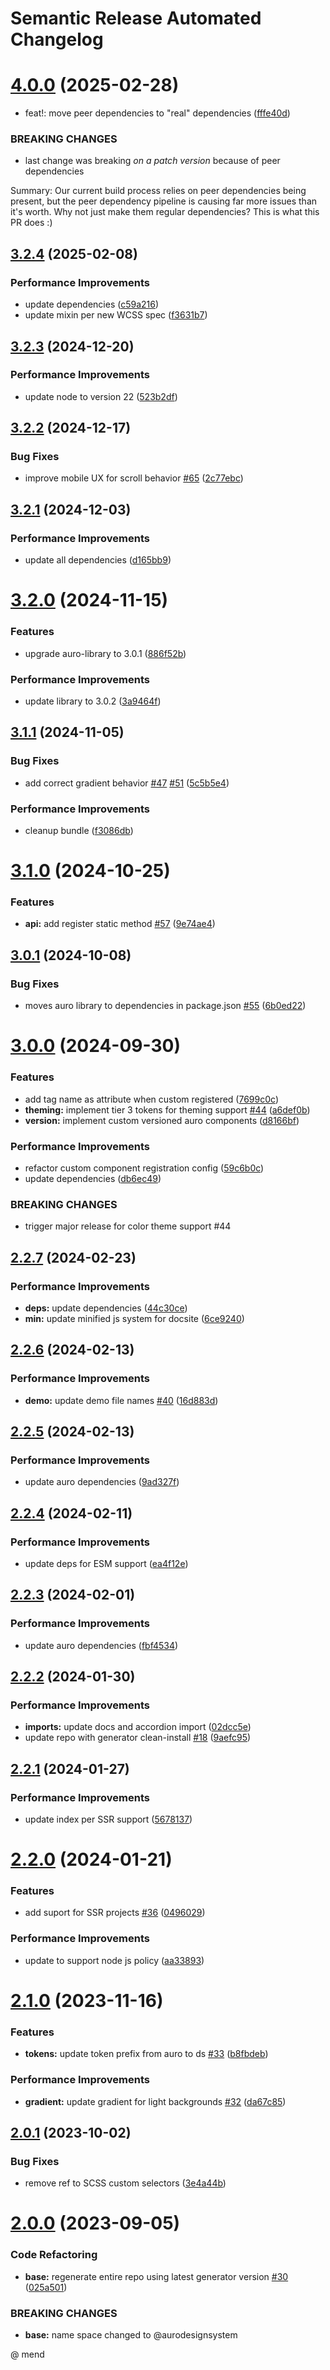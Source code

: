 # Semantic Release Automated Changelog

# [4.0.0](https://github.com/AlaskaAirlines/auro-carousel/compare/v3.2.4...v4.0.0) (2025-02-28)


* feat!: move peer dependencies to "real" dependencies ([fffe40d](https://github.com/AlaskaAirlines/auro-carousel/commit/fffe40dcdb4c37aef4e04c2484701482c885dc2d))


### BREAKING CHANGES

* last change was breaking _on a patch version_ because of peer dependencies

Summary:
  Our current build process relies on peer dependencies being present, but
  the peer dependency pipeline is causing far more issues than it's worth.
  Why not just make them regular dependencies? This is what this PR does :)

## [3.2.4](https://github.com/AlaskaAirlines/auro-carousel/compare/v3.2.3...v3.2.4) (2025-02-08)


### Performance Improvements

* update dependencies ([c59a216](https://github.com/AlaskaAirlines/auro-carousel/commit/c59a216531ff1a3f297e0d035019ca3d54552db9))
* update mixin per new WCSS spec ([f3631b7](https://github.com/AlaskaAirlines/auro-carousel/commit/f3631b72f532ed63202deed9ee3e3f617af80cc0))

## [3.2.3](https://github.com/AlaskaAirlines/auro-carousel/compare/v3.2.2...v3.2.3) (2024-12-20)


### Performance Improvements

* update node to version 22 ([523b2df](https://github.com/AlaskaAirlines/auro-carousel/commit/523b2dfac58496feba50275fab5025014a91866a))

## [3.2.2](https://github.com/AlaskaAirlines/auro-carousel/compare/v3.2.1...v3.2.2) (2024-12-17)


### Bug Fixes

* improve mobile UX for scroll behavior [#65](https://github.com/AlaskaAirlines/auro-carousel/issues/65) ([2c77ebc](https://github.com/AlaskaAirlines/auro-carousel/commit/2c77ebc5ddec33388cd5633989392ab534991f30))

## [3.2.1](https://github.com/AlaskaAirlines/auro-carousel/compare/v3.2.0...v3.2.1) (2024-12-03)


### Performance Improvements

* update all dependencies ([d165bb9](https://github.com/AlaskaAirlines/auro-carousel/commit/d165bb9c7df82aec6357e0b6eb05698113c4ad8d))

# [3.2.0](https://github.com/AlaskaAirlines/auro-carousel/compare/v3.1.1...v3.2.0) (2024-11-15)


### Features

* upgrade auro-library to 3.0.1 ([886f52b](https://github.com/AlaskaAirlines/auro-carousel/commit/886f52b40be5098b633afc1efc5de5a438ea5b9f))


### Performance Improvements

* update library to 3.0.2 ([3a9464f](https://github.com/AlaskaAirlines/auro-carousel/commit/3a9464f647ec94cdf156509d981842dadef59170))

## [3.1.1](https://github.com/AlaskaAirlines/auro-carousel/compare/v3.1.0...v3.1.1) (2024-11-05)


### Bug Fixes

* add correct gradient behavior [#47](https://github.com/AlaskaAirlines/auro-carousel/issues/47) [#51](https://github.com/AlaskaAirlines/auro-carousel/issues/51) ([5c5b5e4](https://github.com/AlaskaAirlines/auro-carousel/commit/5c5b5e4a093e49c2075dd01ebff2797e973561ed))


### Performance Improvements

* cleanup bundle ([f3086db](https://github.com/AlaskaAirlines/auro-carousel/commit/f3086dba51103676e6c83024ebf2c3daa007aa46))

# [3.1.0](https://github.com/AlaskaAirlines/auro-carousel/compare/v3.0.1...v3.1.0) (2024-10-25)


### Features

* **api:** add register static method [#57](https://github.com/AlaskaAirlines/auro-carousel/issues/57) ([9e74ae4](https://github.com/AlaskaAirlines/auro-carousel/commit/9e74ae466961ea66eb7e6d18033a7f883470f18d))

## [3.0.1](https://github.com/AlaskaAirlines/auro-carousel/compare/v3.0.0...v3.0.1) (2024-10-08)


### Bug Fixes

* moves auro library to dependencies in package.json [#55](https://github.com/AlaskaAirlines/auro-carousel/issues/55) ([6b0ed22](https://github.com/AlaskaAirlines/auro-carousel/commit/6b0ed22513121aef6c5fab5c237cbb3d6345b184))

# [3.0.0](https://github.com/AlaskaAirlines/auro-carousel/compare/v2.2.7...v3.0.0) (2024-09-30)


### Features

* add tag name as attribute when custom registered ([7699c0c](https://github.com/AlaskaAirlines/auro-carousel/commit/7699c0cb75446b296b452c41ce11ef4256ebb6a4))
* **theming:** implement tier 3 tokens for theming support [#44](https://github.com/AlaskaAirlines/auro-carousel/issues/44) ([a6def0b](https://github.com/AlaskaAirlines/auro-carousel/commit/a6def0b0edc66c4770a4dafd5fdc45a5f1244640))
* **version:** implement custom versioned auro components ([d8166bf](https://github.com/AlaskaAirlines/auro-carousel/commit/d8166bfa9109730b2b5d822d6711c662633e4ce2))


### Performance Improvements

* refactor custom component registration config ([59c6b0c](https://github.com/AlaskaAirlines/auro-carousel/commit/59c6b0cf7c8cdf448d5ed53515ee2e94129c98f5))
* update dependencies ([db6ec49](https://github.com/AlaskaAirlines/auro-carousel/commit/db6ec49db16db7eaa8cd05a057ecf10d21d9b533))


### BREAKING CHANGES

* trigger major release for color theme support #44

## [2.2.7](https://github.com/AlaskaAirlines/auro-carousel/compare/v2.2.6...v2.2.7) (2024-02-23)


### Performance Improvements

* **deps:** update dependencies ([44c30ce](https://github.com/AlaskaAirlines/auro-carousel/commit/44c30ceceaa2391e51507918a7ce03de681c8b45))
* **min:** update minified js system for docsite ([6ce9240](https://github.com/AlaskaAirlines/auro-carousel/commit/6ce9240abe84736b1196bb149f72472a6b570968))

## [2.2.6](https://github.com/AlaskaAirlines/auro-carousel/compare/v2.2.5...v2.2.6) (2024-02-13)


### Performance Improvements

* **demo:** update demo file names [#40](https://github.com/AlaskaAirlines/auro-carousel/issues/40) ([16d883d](https://github.com/AlaskaAirlines/auro-carousel/commit/16d883dd389146b28d228c416a3f7e73c998c92c))

## [2.2.5](https://github.com/AlaskaAirlines/auro-carousel/compare/v2.2.4...v2.2.5) (2024-02-13)


### Performance Improvements

* update auro dependencies ([9ad327f](https://github.com/AlaskaAirlines/auro-carousel/commit/9ad327ff2e7287a6974f0aa21ec7e3072089eea6))

## [2.2.4](https://github.com/AlaskaAirlines/auro-carousel/compare/v2.2.3...v2.2.4) (2024-02-11)


### Performance Improvements

* update deps for ESM support ([ea4f12e](https://github.com/AlaskaAirlines/auro-carousel/commit/ea4f12e6db0793e4e3d3d3b75b3190d8f3df2b73))

## [2.2.3](https://github.com/AlaskaAirlines/auro-carousel/compare/v2.2.2...v2.2.3) (2024-02-01)


### Performance Improvements

* update auro dependencies ([fbf4534](https://github.com/AlaskaAirlines/auro-carousel/commit/fbf4534565039d4d02d1f13ef8b8ec295f29ccbd))

## [2.2.2](https://github.com/AlaskaAirlines/auro-carousel/compare/v2.2.1...v2.2.2) (2024-01-30)


### Performance Improvements

* **imports:** update docs and accordion import ([02dcc5e](https://github.com/AlaskaAirlines/auro-carousel/commit/02dcc5ed1ec8d87885c242cbd50c05dd5243d053))
* update repo with generator clean-install [#18](https://github.com/AlaskaAirlines/auro-carousel/issues/18) ([9aefc95](https://github.com/AlaskaAirlines/auro-carousel/commit/9aefc95de1e45794a25d62405a8486bdc79a3e42))

## [2.2.1](https://github.com/AlaskaAirlines/auro-carousel/compare/v2.2.0...v2.2.1) (2024-01-27)


### Performance Improvements

* update index per SSR support ([5678137](https://github.com/AlaskaAirlines/auro-carousel/commit/5678137ea45e646ecc3fcc575093f325ad150b3a))

# [2.2.0](https://github.com/AlaskaAirlines/auro-carousel/compare/v2.1.0...v2.2.0) (2024-01-21)


### Features

* add suport for SSR projects [#36](https://github.com/AlaskaAirlines/auro-carousel/issues/36) ([0496029](https://github.com/AlaskaAirlines/auro-carousel/commit/0496029275c194107dfeba644cae8d12061c2697))


### Performance Improvements

* update to support node js policy ([aa33893](https://github.com/AlaskaAirlines/auro-carousel/commit/aa33893bc56f08d25addbf688504341c0edb9406))

# [2.1.0](https://github.com/AlaskaAirlines/auro-carousel/compare/v2.0.1...v2.1.0) (2023-11-16)


### Features

* **tokens:** update token prefix from auro to ds [#33](https://github.com/AlaskaAirlines/auro-carousel/issues/33) ([b8fbdeb](https://github.com/AlaskaAirlines/auro-carousel/commit/b8fbdebc0c7734267c9a29c5e31442e872195a16))


### Performance Improvements

* **gradient:** update gradient for light backgrounds [#32](https://github.com/AlaskaAirlines/auro-carousel/issues/32) ([da67c85](https://github.com/AlaskaAirlines/auro-carousel/commit/da67c850b21d3ffae78a21a8fae4a446f3dc8aef))

## [2.0.1](https://github.com/AlaskaAirlines/auro-carousel/compare/v2.0.0...v2.0.1) (2023-10-02)


### Bug Fixes

* remove ref to SCSS custom selectors ([3e4a44b](https://github.com/AlaskaAirlines/auro-carousel/commit/3e4a44b47dbec9731816833c37e394953e83b7bc))

# [2.0.0](https://github.com/AlaskaAirlines/auro-carousel/compare/v1.4.0...v2.0.0) (2023-09-05)


### Code Refactoring

* **base:** regenerate entire repo using latest generator version [#30](https://github.com/AlaskaAirlines/auro-carousel/issues/30) ([025a501](https://github.com/AlaskaAirlines/auro-carousel/commit/025a5017b33d69dde421dbcd33e74b42f29be552))


### BREAKING CHANGES

* **base:** name space changed to @aurodesignsystem

@ mend
